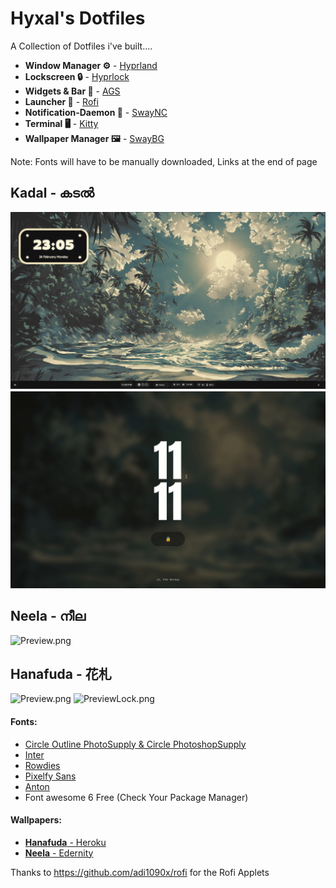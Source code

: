 # Hyxal's Dotfiles
 A Collection of Dotfiles i've built....

- **Window Manager ⚙️**      -   [Hyprland](https://github.com/hyprwm/Hyprland)
- **Lockscreen 🔒**          -   [Hyprlock](https://github.com/hyprwm/hyprlock)
- **Widgets & Bar 🧩**       -   [AGS](https://github.com/Aylur/ags)
- **Launcher 🚀**            -   [Rofi](https://github.com/davatorium/rofi)   
- **Notification-Daemon 🔔** -   [SwayNC](https://github.com/ErikReider/SwayNotificationCenter) 
- **Terminal 🖥️**            -   [Kitty](https://github.com/kovidgoyal/kitty)   
- **Wallpaper Manager 🖼️**      -   [SwayBG](https://github.com/swaywm/swaybg)

Note: Fonts will have to be manually downloaded, Links at the end of page
## Kadal - കടൽ
![Preview.png](Kadal/Kadal.png) ![PreviewLock.png](Kadal/Lock.png)

## Neela - നീല
![Preview.png](Neela/Neela.png)
## Hanafuda - 花札
![Preview.png](Hanafuda/Hanafuda.png) ![PreviewLock.png](Hanafuda/Lock.png)

#### Fonts:
- [Circle Outline PhotoSupply & Circle PhotoshopSupply](https://www.photoshopsupply.com/fonts/circle-font)
- [Inter](https://fonts.google.com/specimen/Inter)
- [Rowdies](https://fonts.google.com/specimen/Rowdies)
- [Pixelfy Sans](https://fonts.google.com/specimen/Pixelify+Sans)
- [Anton](https://fonts.google.com/specimen/Anton)
-  Font awesome 6 Free (Check Your Package Manager)
#### Wallpapers:
- [**Hanafuda** - Heroku](https://www.heroku.com/art/hanafuda)
- [**Neela** - Edernity](https://wall.alphacoders.com/big.php?i=1358522)

Thanks to https://github.com/adi1090x/rofi for the Rofi Applets